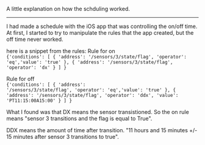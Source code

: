 A little explanation on how the schduling worked.
<hr>
<p>I had made a schedule with the iOS app that was controlling the on/off time. At first, 
I started to try to manipulate the rules that the app created, but the off time never worked.</p>

here is a snippet from the rules:
Rule for on<br>
    <code>{'conditions': 
        [
            {
                'address': '/sensors/3/state/flag',
                'operator': 'eq','value': 'true'
            },
            {
                'address': '/sensors/3/state/flag',
                'operator': 'dx'
            }
        ]
    }</code>

Rule for off<br>
    <code>{'conditions': 
        [
            {
                'address': '/sensors/3/state/flag',
                'operator': 'eq','value': 'true'
            },
            {
                'address': '/sensors/3/state/flag',
                'operator': 'ddx',
                'value': 'PT11:15:00A15:00'
            }
        ]
    }</code>

<p>What I found was that DX means the sensor transistioned. So the on rule means "sensor 3 transitions and the flag is equal to True".</p>
<p>DDX means the amount of time after transition. "11 hours and 15 minutes +/- 15 minutes after sensor 3 transitions to true".</p>
